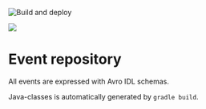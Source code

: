 ![Build and deploy](https://github.com/navikt/dagpenger-events/workflows/Build%20and%20deploy/badge.svg)

[![](https://jitpack.io/v/navikt/dagpenger-events.svg)](https://jitpack.io/#navikt/dagpenger-events)

# Event repository

All events are expressed with Avro IDL schemas.

Java-classes is automatically generated by `gradle build`.
